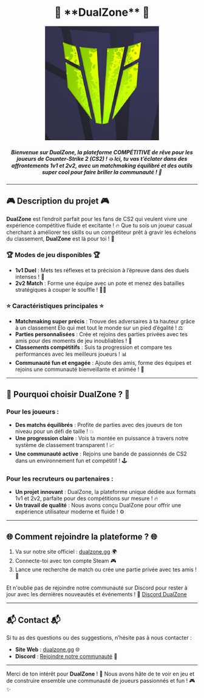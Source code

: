 <h1 align="center"> 🌟 **DualZone** 🌟 </h1>


<p align="center"><a href="https://dualzone.gg" target="_blank"><img src="./logo.png" alt="next.js" width="300" height="300" /></a></p>


<h5 align="center">  Bienvenue sur DualZone, la plateforme COMPÉTITIVE de rêve pour les joueurs de Counter-Strike 2 (CS2) ! 💥 Ici, tu vas t’éclater dans des affrontements 1v1 et 2v2, avec un matchmaking équilibré et des outils super cool pour faire briller la communauté ! 🌟 </h5>

---

## 🎮 **Description du projet** 🎮

**DualZone** est l’endroit parfait pour les fans de CS2 qui veulent vivre une expérience compétitive fluide et excitante ! 🔥 Que tu sois un joueur casual cherchant à améliorer tes skills ou un compétiteur prêt à gravir les échelons du classement, **DualZone** est là pour toi ! 💪

### 🏆 **Modes de jeu disponibles** 🏆
- **1v1 Duel** : Mets tes réflexes et ta précision à l’épreuve dans des duels intenses ! 🎯
- **2v2 Match** : Forme une équipe avec un pote et menez des batailles stratégiques à couper le souffle ! 🤜🤛

### ⭐ **Caractéristiques principales** ⭐
- **Matchmaking super précis** : Trouve des adversaires à ta hauteur grâce à un classement Elo qui met tout le monde sur un pied d’égalité ! ⚖️
- **Parties personnalisées** : Crée et rejoins des parties privées avec tes amis pour des moments de jeu inoubliables ! 🎉
- **Classements compétitifs** : Suis ta progression et compare tes performances avec les meilleurs joueurs ! 📊
- **Communauté fun et engagée** : Ajoute des amis, forme des équipes et rejoins une communauté bienveillante et animée ! 🤩

---

## 🚀 **Pourquoi choisir DualZone ?** 🚀

### Pour les joueurs :
- **Des matchs équilibrés** : Profite de parties avec des joueurs de ton niveau pour un défi de taille ! 💥
- **Une progression claire** : Vois ta montée en puissance à travers notre système de classement transparent ! 📈
- **Une communauté active** : Rejoins une bande de passionnés de CS2 dans un environnement fun et compétitif ! 🕹️

### Pour les recruteurs ou partenaires :
- **Un projet innovant** : DualZone, la plateforme unique dédiée aux formats 1v1 et 2v2, parfaite pour des compétitions sur mesure ! 🔥
- **Un travail de qualité** : Nous avons conçu DualZone pour offrir une expérience utilisateur moderne et fluide ! ⚙️

---

## 🌐 **Comment rejoindre la plateforme ?** 🌐

1. Va sur notre site officiel : [dualzone.gg](https://dualzone.gg) 🌍
2. Connecte-toi avec ton compte Steam 🎮
3. Lance une recherche de match ou crée une partie privée avec tes amis ! 🙌

Et n'oublie pas de rejoindre notre communauté sur Discord pour rester à jour avec les dernières nouveautés et événements ! 🎉 [Discord DualZone](https://discord.gg/dualzone)

---

## 📬 **Contact** 📬

Si tu as des questions ou des suggestions, n’hésite pas à nous contacter :

- **Site Web** : [dualzone.gg](https://dualzone.gg) 🌐
- **Discord** : [Rejoindre notre communauté](https://discord.gg/NUejqEbYq4) 💬

---

Merci de ton intérêt pour **DualZone** ! 🙏 Nous avons hâte de te voir en jeu et de construire ensemble une communauté de joueurs passionnés et fun ! 🎮✨
